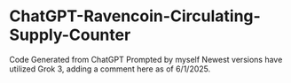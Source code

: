 # ChatGPT-Ravencoin-Circulating-Supply-Counter
Code Generated from ChatGPT Prompted by myself
Newest versions have utilized Grok 3, adding a comment here as of 6/1/2025.
